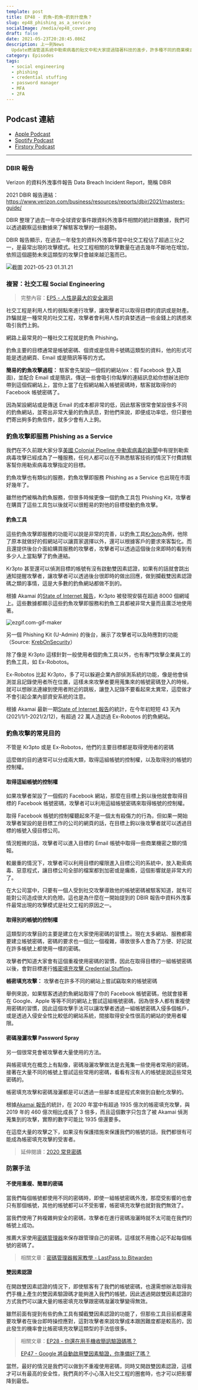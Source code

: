 ```yaml
---
template: post
title: EP48 - 釣魚~釣魚~釣到什麼魚？
slug: ep48_phishing_as_a_service
socialImage: /media/ep48_cover.png
draft: false
date: 2021-05-23T20:28:45.086Z
description: 上一則News
  Update燃油管道系統中勒索病毒的貼文中和大家提過隨著科技的進步，許多種不同的商業模式不停創新與轉換，勒索軟體服務成了交易的商品，而釣魚服務當然也不例外。買了這樣的服務，不需要任何技術背景或知識，隨便的有心人士都可以是天才小釣手。
category: Episodes
tags:
  - social engineering
  - phishing
  - credential stuffing
  - password manager
  - MFA
  - 2FA
---
```


## Podcast 連結

- [Apple Podcast](https://podcasts.apple.com/tw/podcast/%E8%B3%87%E5%AE%89%E8%A7%A3%E5%A3%93%E7%B8%AE/id1513276667#episodeGuid=ckp1njhqpg58s08751p945gh4)
- [Spotify Podcast](https://open.spotify.com/episode/396Tc4RNmyiv7jzk3exwWW?si=EIle10SiQOenGKkwrx0xhQ)
- [Firstory Podcast](https://open.firstory.me/story/ckp1njhqpg58s08751p945gh4)

---

### DBIR 報告

Verizon 的資料外洩事件報告 Data Breach Incident Report，簡稱 DBIR

2021 DBIR 報告連結：<https://www.verizon.com/business/resources/reports/dbir/2021/masters-guide/>

DBIR 整理了過去一年中全球資安事件跟資料外洩事件相關的統計跟數據，我們可以透過觀察這些數據來了解駭客攻擊的一些趨勢。

DBIR 報告顯示，在過去一年發生的資料外洩事件當中社交工程佔了超過三分之一，是最常出現的攻擊模式。社交工程相關的攻擊數量在過去幾年不斷地在增加，依照這個趨勢未來這類型的攻擊只會越來越氾濫而已。

![截圖 2021-05-23 01.31.21](/media/paas_statistic.png)

### 複習：社交工程 Social Engineering

> 完整內容：[EP5 - 人性是最大的安全漏洞](/posts/ep5-the-greatest-vulnerability-is-you-and-me)

社交工程是利用人性的弱點來進行攻擊，讓攻擊者可以取得目標的資訊或是財產。詐騙就是一種常見的社交工程，攻擊者會利用人性的貪婪透過一些金錢上的誘惑來吸引我們上鉤。

網路上最常見的一種社交工程就是釣魚 Phishing。

釣魚主要的目標通常是帳號密碼、個資或是信用卡號碼這類型的資料，他的形式可能是透過網頁、Email 或是簡訊等等的方式。

**簡易的釣魚攻擊過程：** 駭客會先架設一個假的網站(ex：假 Facebook 登入頁面)，並配合 Email 或是簡訊，傳送一些會吸引你點擊的連結訊息給你想辦法把你帶到這個假網站上，當你上當了在假網站輸入帳號密碼時，駭客就取得你的 Facebook 帳號密碼了。

因為架設網站或是傳送 Email 的成本都非常的低，因此駭客很常會架設很多不同的釣魚網站，並寄出非常大量的釣魚訊息，對他們來說，即便成功率低，但只要他們寄出夠多釣魚信件，就多少會有人上鉤。

### 釣魚攻擊即服務 Phishing as a Service

我們在不久前跟大家分享[美國 Colonial Pipeline 中勒索病毒的新聞](/posts/newsupdates_colonial_pipeline_ransomware_attack)中有提到勒索病毒攻擊已經成為了一種服務，任何人都可以在不熟悉駭客技術的情況下付費請駭客幫你用勒索病毒攻擊指定的目標。

釣魚攻擊也有類似的服務，釣魚攻擊即服務 Phishing as a Service 也出現在市面好幾年了。

雖然他們被稱為釣魚服務，但很多時候更像一個釣魚工具包 Phishing Kit，攻擊者在購買了這些工具包以後就可以很輕易的對他的目標發動釣魚攻擊。

#### 釣魚工具

這些釣魚攻擊即服務的功能可以說是非常的完善，以釣魚工具[Kr3pto](https://www.wmcglobal.com/blog/kr3pto-puppeteer-kits-dynamic-phishing-kit-targeting-uk-banking-customers)為例，他除了原本就做好的假網站可以讓買家選擇以外，還可以根據客戶的要求來客製化。而且還提供後台介面給購買服務的攻擊者，攻擊者可以透過這個後台來即時的看到有多少人上當點擊了釣魚連結。

Kr3pto 甚至還可以偵測目標的帳號有沒有啟動雙因素認證，如果有的話就會跳出通知提醒攻擊者，讓攻擊者可以透過後台很即時的做出回應，做到攔截雙因素認證碼之類的事情，這是大多數的釣魚網站都做不到的。

根據 Akamai 的[State of Internet 報告](https://www.akamai.com/us/en/multimedia/documents/state-of-the-internet/soti-security-phishing-for-finance-report-2021.pdf)，Kr3pto 被發現安裝在超過 8000 個網域上。這些數據都顯示這些釣魚攻擊即服務和釣魚工具都被非常大量而且廣泛地使用著。

![ezgif.com-gif-maker](/media/paas_uadmin.gif)

另一個 Phishing Kit (U-Admin) 的後台，展示了攻擊者可以及時應對的功能（Source: [KrebOnSecurity](https://krebsonsecurity.com/2021/02/arrest-raids-tied-to-u-admin-phishing-kit/)）

除了像是 Kr3pto 這樣針對一般使用者個釣魚工具以外，也有專門攻擊企業員工的釣魚工具，如 Ex-Robotos。

Ex-Robotos 比起 Kr3pto，多了可以躲避企業內部偵測系統的功能，像是他會偵測並且記錄使用者所在位置，這樣未來攻擊者要用蒐集來的帳號密碼登入的時候，就可以想辦法連線到使用者附近的跳板，讓登入記錄不要看起來太異常，這麼做才不會引起企業內部資安系統的注意。

根據 Akamai 最新一期[State of Internet 報告](https://www.akamai.com/us/en/multimedia/documents/state-of-the-internet/soti-security-phishing-for-finance-report-2021.pdf)的統計，在今年初短短 43 天內(2021/1/1-2021/2/12)，有超過 22 萬人造訪過 Ex-Robotos 的釣魚網站。

### 釣魚攻擊的常見目的

不管是 Kr3pto 或是 Ex-Robotos，他們的主要目標都是取得使用者的密碼

這麼做的目的通常可以分成兩大類，取得這組帳號的控制權，以及取得別的帳號的控制權。

#### 取得這組帳號的控制權

如果攻擊者架設了一個假的 Facebook 網站，那麼在目標上鉤以後他就會取得目標的 Facebook 帳號密碼，攻擊者可以利用這組帳號密碼來取得帳號的控制權。

取得 Facebook 帳號的控制權聽起來不是一個太有殺傷力的行為，但如果一開始攻擊者架設的是目標工作的公司的網頁的話，在目標上鉤以後攻擊者就可以透過目標的帳號入侵目標公司。

情況輕微的話，攻擊者可以進入目標的 Email 帳號中取得一些商業機密之類的情報。

較嚴重的情況下，攻擊者可以利用目標的權限進入目標公司的系統中，放入勒索病毒、惡意程式，讓目標公司全部的檔案都到加密或是癱瘓，這個影響就是非常大的了。

在大公司當中，只要有一個人受到社交攻擊導致他的帳號密碼被駭客知道，就有可能對公司造成很大的危險。這也是為什麼在一開始提到的 DBIR 報告中資料外洩事件最常出現的攻擊模式是社交工程的原因之一。

#### 取得別的帳號的控制權

這類型的攻擊目的主要是建立在大家使用密碼的習慣上。現在太多網站、服務都需要建立帳號密碼，密碼的要求也一個比一個複雜，導致很多人會為了方便、好記就在許多帳號上都使用一樣的密碼。

攻擊者們知道大家會有這個重複使用密碼的習慣，因此在取得目標的一組帳號密碼以後，會對目標進行[帳密填充攻擊 Credential Stuffing](/posts/EP3-why-does-password-has-to-be-so-complicated#帳密填充攻擊-credential-stuffing)。

**帳密填充攻擊：** 攻擊者在許多不同的網站上嘗試竊取來的帳號密碼

舉例來說，如果駭客透過釣魚網站取得了你的 Facebook 帳號密碼，他就會接著在 Google、Apple 等等不同的網站上嘗試這組帳號密碼，因為很多人都有重複使用密碼的習慣，因此這個攻擊手法可以讓攻擊者透過一組帳號密碼入侵多個帳戶，或是透過入侵安全性比較低的網站系統，間接取得安全性很高的網站的使用者權限。

#### 密碼潑灑攻擊 Password Spray

另一個很常見會被攻擊者大量使用的方法。

與帳密填充在概念上有點像，密碼潑灑攻擊做法是去蒐集一些使用者常用的密碼，接著在大量不同的帳號上嘗試這些常用的密碼，看看有沒有人的帳號是說這些常見密碼的。

帳密填充攻擊和密碼潑灑都是可以透過一些腳本或是程式來做到自動化攻擊的。

根據[Akamai 報告](https://www.akamai.com/us/en/multimedia/documents/state-of-the-internet/soti-security-phishing-for-finance-report-2021.pdf)的統計，在 2020 年當中有超過 1935 億次的帳密填充攻擊，與 2019 年的 460 億次相比成長了 3 倍多，而且這個數字只包含了被 Akamai 偵測蒐集到的攻擊，實際的數字可能比 1935 億還要多。

在這麼大量的攻擊之下，如果沒有保護措施來保護我們的帳號的話，我們都很有可能成為帳密填充攻擊的受害者。

> 延伸閱讀：[2020 常見密碼](/posts/patches_2020_most_common_password)

### 防禦手法

#### 不使用重複、簡單的密碼

當我們每個帳號都使用不同的密碼時，即使一組帳號密碼外洩，那麼受影響的也會只有那個帳號，其他的帳號都可以不受影響，帳密填充攻擊也就對我們無效了。

當我們使用了夠複雜夠安全的密碼，攻擊者在進行密碼潑灑時就不太可能在我們的帳號上成功。

推薦大家使用[密碼管理器](/posts/EP3-why-does-password-has-to-be-so-complicated#密碼管理器-password-manager--password-vault)來保存跟管理自己的密碼，這樣就不用擔心記不起每個帳號的密碼了。

> 相關文章：[密碼管理器搬家教學 - LastPass to Bitwarden](/posts/patches_password_manager_transfer_tutorial)

#### 雙因素認證

在開啟雙因素認證的情況下，即使駭客有了我們的帳號密碼，也還需想辦法取得我們手機上產生的雙因素驗證碼才能夠進入我們的帳號，因此透過開啟雙因素認證的方式我們可以讓大量的帳密填充攻擊跟密碼潑灑攻擊變得無效。

雖然前面有提到有些釣魚工具有攔截雙因素認證的功能了，但那些工具目前都還需要攻擊者在後台即時操控應對，這對攻擊者來說攻擊成本跟困難度都是較高的，因此發生的機率會比帳密填充攻擊這類型的手法低很多。

> 相關文章：[EP28 - 你還在用手機收簡訊驗證碼嗎？](/posts/ep28_why_you_shouldnt_use_sms_as_2FA)
>
> [EP47 - Google 將自動啟用雙因素驗證，你準備好了嗎？](/posts/ep47_two_factor_options_for_google_accounts)

當然，最好的情況是我們可以做到不重複使用密碼，同時又開啟雙因素認證，這樣才可以有最高的安全性，我們真的不小心落入社交工程的圈套時，也才可以把影響降到最低。

